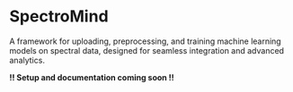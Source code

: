 # SpectroMind
A framework for uploading, preprocessing, and training machine learning models on spectral data, designed for seamless integration and advanced analytics.

**!! Setup and documentation coming soon !!**
